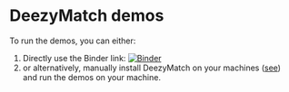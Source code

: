 # DeezyMatch demos

To run the demos, you can either:

1. Directly use the Binder link: [![Binder](https://mybinder.org/badge_logo.svg)](https://mybinder.org/v2/gh/LinkedPasts/LaNC-workshop/HEAD?filepath=deezymatch%2Fdemos)
2. or alternatively, manually install DeezyMatch on your machines ([see](https://github.com/Living-with-machines/DeezyMatch#installation)) and run the demos on your machine.
